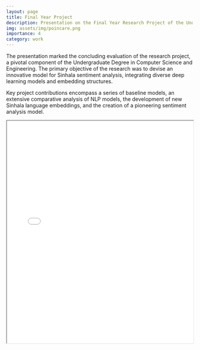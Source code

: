 ```yaml
---
layout: page
title: Final Year Project
description: Presentation on the Final Year Research Project of the Undergraduate Degree in Computer Science and Engineering.
img: assets/img/poincare.png
importance: 4
category: work
---
```



The presentation marked the concluding evaluation of the research project, a pivotal component of the Undergraduate Degree in Computer Science and Engineering. The primary objective of the research was to devise an innovative model for Sinhala sentiment analysis, integrating diverse deep learning models and embedding structures.

Key project contributions encompass a series of baseline models, an extensive comparative analysis of NLP models, the development of new Sinhala language embeddings, and the creation of a pioneering sentiment analysis model.

<div class="content">
  <!-- Embed the PDF -->
  <iframe src="{{ 'assets/pdf/FYP_Final_Evaluation.pdf' | relative_url }}" width="100%" height="600px"></iframe>
</div>

